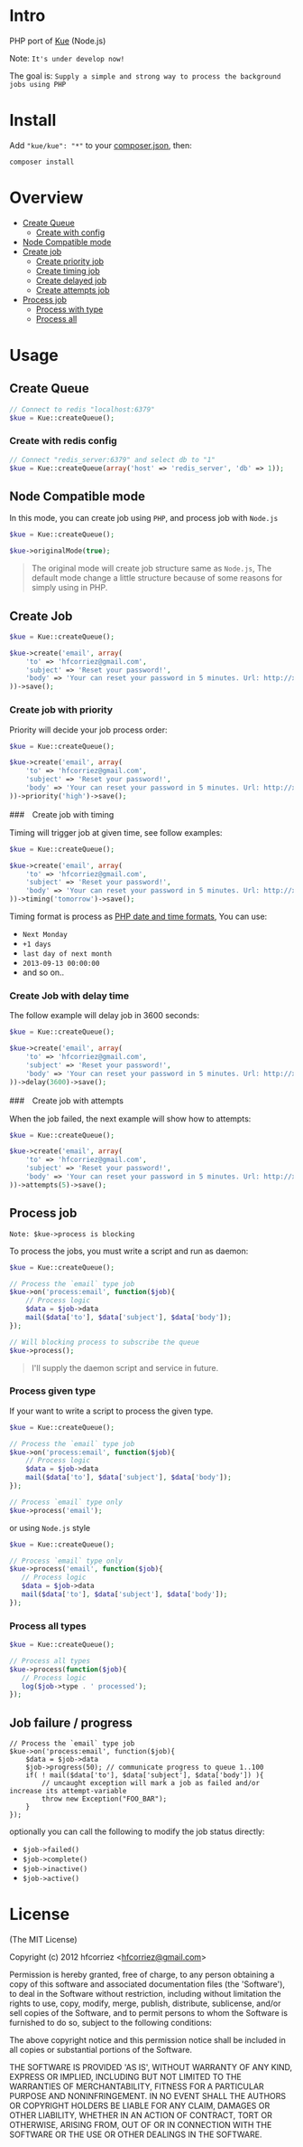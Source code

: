# Intro

PHP port of [Kue](https://github.com/LearnBoost/kue/) (Node.js)

Note: `It's under develop now!`

The goal is: `Supply a simple and strong way to process the background jobs using PHP`

# Install

Add `"kue/kue": "*"` to your [composer.json](http://getcomposer.org), then:

```
composer install
```

# Overview

- [Create Queue](#create-queue)
  - [Create with config](#create-with-redis-config)
- [Node Compatible mode](#node-compatible-mode)
- [Create job](#create-job)
  - [Create priority job](#create-job-with-priority)
  - [Create timing job](#create-job-with-timing)
  - [Create delayed job](#create-job-with-delay-time)
  - [Create attempts job](#create-job-with-attempts)
- [Process job](#process-job)
  - [Process with type](#process-given-type)
  - [Process all](#process-all-types)

# Usage

## Create Queue

```php
// Connect to redis "localhost:6379"
$kue = Kue::createQueue();
```

### Create with redis config

```php
// Connect "redis_server:6379" and select db to "1"
$kue = Kue::createQueue(array('host' => 'redis_server', 'db' => 1));
```

## Node Compatible mode

In this mode, you can create job using `PHP`, and process job with `Node.js`

```php
$kue = Kue::createQueue();

$kue->originalMode(true);
```

> The original mode will create job structure same as `Node.js`, The default mode change a little structure because of some reasons for simply using in PHP.

## Create Job

```php
$kue = Kue::createQueue();

$kue->create('email', array(
    'to' => 'hfcorriez@gmail.com',
    'subject' => 'Reset your password!',
    'body' => 'Your can reset your password in 5 minutes. Url: http://xxx/reset'
))->save();
```

### Create job with priority

Priority will decide your job process order:

```php
$kue = Kue::createQueue();

$kue->create('email', array(
    'to' => 'hfcorriez@gmail.com',
    'subject' => 'Reset your password!',
    'body' => 'Your can reset your password in 5 minutes. Url: http://xxx/reset'
))->priority('high')->save();
```

###　Create job with timing

Timing will trigger job at given time, see follow examples:

```php
$kue = Kue::createQueue();

$kue->create('email', array(
    'to' => 'hfcorriez@gmail.com',
    'subject' => 'Reset your password!',
    'body' => 'Your can reset your password in 5 minutes. Url: http://xxx/reset'
))->timing('tomorrow')->save();
```

Timing format is process as [PHP date and time formats](http://php.net/manual/en/datetime.formats.php), You can use:

- `Next Monday`
- `+1 days`
- `last day of next month`
- `2013-09-13 00:00:00`
- and so on..

### Create Job with delay time

The follow example will delay job in 3600 seconds:

```php
$kue = Kue::createQueue();

$kue->create('email', array(
    'to' => 'hfcorriez@gmail.com',
    'subject' => 'Reset your password!',
    'body' => 'Your can reset your password in 5 minutes. Url: http://xxx/reset'
))->delay(3600)->save();
```

###　Create job with attempts

When the job failed, the next example will show how to attempts:

```php
$kue = Kue::createQueue();

$kue->create('email', array(
    'to' => 'hfcorriez@gmail.com',
    'subject' => 'Reset your password!',
    'body' => 'Your can reset your password in 5 minutes. Url: http://xxx/reset'
))->attempts(5)->save();
```

## Process job

`Note: $kue->process is blocking`

To process the jobs, you must write a script and run as daemon:

```php
$kue = Kue::createQueue();

// Process the `email` type job
$kue->on('process:email', function($job){
    // Process logic
    $data = $job->data
    mail($data['to'], $data['subject'], $data['body']);
});

// Will blocking process to subscribe the queue
$kue->process();
```

> I'll supply the daemon script and service in future.

### Process given type

If your want to write a script to process the given type.

```php
$kue = Kue::createQueue();

// Process the `email` type job
$kue->on('process:email', function($job){
    // Process logic
    $data = $job->data
    mail($data['to'], $data['subject'], $data['body']);
});

// Process `email` type only
$kue->process('email');
```

or using `Node.js` style

```php
$kue = Kue::createQueue();

// Process `email` type only
$kue->process('email', function($job){
   // Process logic
   $data = $job->data
   mail($data['to'], $data['subject'], $data['body']);
});
```

### Process all types

```php
$kue = Kue::createQueue();

// Process all types
$kue->process(function($job){
   // Process logic
   log($job->type . ' processed');
});
```
## Job failure / progress

    // Process the `email` type job
    $kue->on('process:email', function($job){
        $data = $job->data
        $job->progress(50); // communicate progress to queue 1..100
        if( ! mail($data['to'], $data['subject'], $data['body']) ){
            // uncaught exception will mark a job as failed and/or increase its attempt-variable
            throw new Exception("FOO_BAR");
        }
    });

optionally you can call the following to modify the job status directly:

* `$job->failed()` 
* `$job->complete()`
* `$job->inactive()`
* `$job->active()` 

# License

(The MIT License)

Copyright (c) 2012 hfcorriez &lt;hfcorriez@gmail.com&gt;

Permission is hereby granted, free of charge, to any person obtaining
a copy of this software and associated documentation files (the
'Software'), to deal in the Software without restriction, including
without limitation the rights to use, copy, modify, merge, publish,
distribute, sublicense, and/or sell copies of the Software, and to
permit persons to whom the Software is furnished to do so, subject to
the following conditions:

The above copyright notice and this permission notice shall be
included in all copies or substantial portions of the Software.

THE SOFTWARE IS PROVIDED 'AS IS', WITHOUT WARRANTY OF ANY KIND,
EXPRESS OR IMPLIED, INCLUDING BUT NOT LIMITED TO THE WARRANTIES OF
MERCHANTABILITY, FITNESS FOR A PARTICULAR PURPOSE AND NONINFRINGEMENT.
IN NO EVENT SHALL THE AUTHORS OR COPYRIGHT HOLDERS BE LIABLE FOR ANY
CLAIM, DAMAGES OR OTHER LIABILITY, WHETHER IN AN ACTION OF CONTRACT,
TORT OR OTHERWISE, ARISING FROM, OUT OF OR IN CONNECTION WITH THE
SOFTWARE OR THE USE OR OTHER DEALINGS IN THE SOFTWARE.
